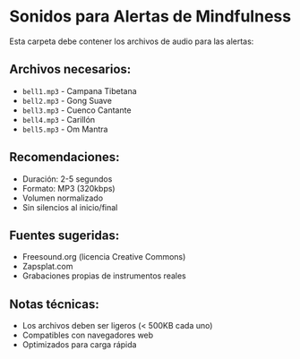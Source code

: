 # Sonidos para Alertas de Mindfulness

Esta carpeta debe contener los archivos de audio para las alertas:

## Archivos necesarios:
- `bell1.mp3` - Campana Tibetana
- `bell2.mp3` - Gong Suave  
- `bell3.mp3` - Cuenco Cantante
- `bell4.mp3` - Carillón
- `bell5.mp3` - Om Mantra

## Recomendaciones:
- Duración: 2-5 segundos
- Formato: MP3 (320kbps)
- Volumen normalizado
- Sin silencios al inicio/final

## Fuentes sugeridas:
- Freesound.org (licencia Creative Commons)
- Zapsplat.com
- Grabaciones propias de instrumentos reales

## Notas técnicas:
- Los archivos deben ser ligeros (< 500KB cada uno)
- Compatibles con navegadores web
- Optimizados para carga rápida
